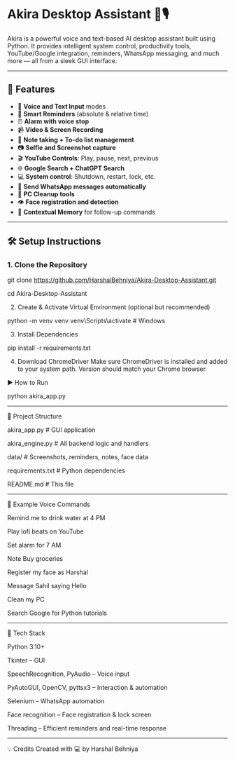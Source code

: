  # Akira Desktop Assistant 🧠🎙️

Akira is a powerful voice and text-based AI desktop assistant built using Python. It provides intelligent system control, productivity tools, YouTube/Google integration, reminders, WhatsApp messaging, and much more — all from a sleek GUI interface.

---

## 🚀 Features

- 🎤 **Voice and Text Input** modes
- 🔔 **Smart Reminders** (absolute & relative time)
- ⏰ **Alarm with voice stop**
- 📹 **Video & Screen Recording**
- 📝 **Note taking + To-do list management**
- 📷 **Selfie and Screenshot capture**
- 🎬 **YouTube Controls**: Play, pause, next, previous
- 🌐 **Google Search + ChatGPT Search**
- 💻 **System control**: Shutdown, restart, lock, etc.
- 💬 **Send WhatsApp messages automatically**
- 🧹 **PC Cleanup tools**
- 👁️ **Face registration and detection**
- 🧠 **Contextual Memory** for follow-up commands

---


## 🛠️ Setup Instructions

### 1. Clone the Repository

git clone https://github.com/HarshalBehniya/Akira-Desktop-Assistant.git

cd Akira-Desktop-Assistant

2. Create & Activate Virtual Environment (optional but recommended)

python -m venv venv
venv\Scripts\activate   # Windows

3. Install Dependencies

pip install -r requirements.txt

4. Download ChromeDriver
Make sure ChromeDriver is installed and added to your system path. Version should match your Chrome browser.

▶️ How to Run

python akira_app.py

---


📁 Project Structure

akira_app.py            # GUI application

akira_engine.py         # All backend logic and handlers

data/                   # Screenshots, reminders, notes, face data

requirements.txt        # Python dependencies

README.md               # This file

---


💬 Example Voice Commands

Remind me to drink water at 4 PM

Play lofi beats on YouTube

Set alarm for 7 AM

Note Buy groceries

Register my face as Harshal

Message Sahil saying Hello

Clean my PC

Search Google for Python tutorials

---



🤖 Tech Stack

Python 3.10+

Tkinter – GUI

SpeechRecognition, PyAudio – Voice input

PyAutoGUI, OpenCV, pyttsx3 – Interaction & automation

Selenium – WhatsApp automation

Face recognition – Face registration & lock screen

Threading – Efficient reminders and real-time response

---


💡 Credits
Created with 💻 by Harshal Behniya

